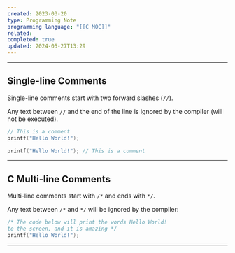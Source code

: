 ```yaml
---
created: 2023-03-20
type: Programming Note
programming language: "[[C MOC]]"
related: 
completed: true
updated: 2024-05-27T13:29
---
```

---
## Single-line Comments

Single-line comments start with two forward slashes (`//`).

Any text between `//` and the end of the line is ignored by the compiler (will not be executed).
```C
// This is a comment  
printf("Hello World!");

printf("Hello World!"); // This is a comment
```
---

## C Multi-line Comments

Multi-line comments start with `/*` and ends with `*/`.

Any text between `/*` and `*/` will be ignored by the compiler:
```C
/* The code below will print the words Hello World!  
to the screen, and it is amazing */  
printf("Hello World!");
```

---
